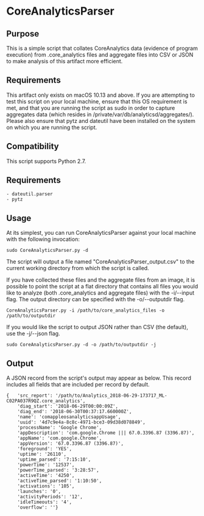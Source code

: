 # CoreAnalyticsParser

## Purpose

This is a simple script that collates CoreAnalytics data (evidence of program execution) from .core_analytics files and aggregate files into CSV or JSON to make analysis of this artifact more efficient. 

## Requirements

This artifact only exists on macOS 10.13 and above. If you are attempting to test this script on your local machine, ensure that this OS requirement is met, and that you are running the script as sudo in order to capture aggregates data (which resides in /private/var/db/analyticsd/aggregates/). Please also ensure that pytz and dateutil have been installed on the system on which you are running the script.

## Compatibility

This script supports Python 2.7.

## Requirements

	- dateutil.parser
	- pytz

## Usage

At its simplest, you can run CoreAnalyticsParser against your local machine with the following invocation:
	
	sudo CoreAnalyticsParser.py -d 

The script will output a file named "CoreAnalyticsParser_output.csv" to the current working directory from which the script is called.

If you have collected these files and the aggregate files from an image, it is possible to point the script at a flat directory that contains all files you would like to analyze (both .core_analytics and aggregate files) with the -i/--input flag. The output directory can be specified with the -o/--outputdir flag.
	
	CoreAnalyticsParser.py -i /path/to/core_analytics_files -o /path/to/outputdir

If you would like the script to output JSON rather than CSV (the default), use the -j/--json flag. 

	sudo CoreAnalyticsParser.py -d -o /path/to/outputdir -j	

## Output

A JSON record from the script's output may appear as below. This record includes all fields that are included per record by default.

	{   'src_report': '/path/to/Analytics_2018-06-29-173717_ML-C02PA037R9QZ.core_analytics',
    	'diag_start': '2018-06-29T00:00:09Z',
    	'diag_end': '2018-06-30T00:37:17.660000Z',
    	'name': 'comappleosanalyticsappUsage',
    	'uuid': '4d7c9e4a-8c8c-4971-bce3-09d38d078849',
    	'processName': 'Google Chrome',
    	'appDescription': 'com.google.Chrome ||| 67.0.3396.87 (3396.87)',
    	'appName': 'com.google.Chrome',
    	'appVersion': '67.0.3396.87 (3396.87)',
    	'foreground': 'YES',
    	'uptime': '26110',
    	'uptime_parsed': '7:15:10',
    	'powerTime': '12537',
    	'powerTime_parsed': '3:28:57',
    	'activeTime': '4250',
    	'activeTime_parsed': '1:10:50',
    	'activations': '105',
    	'launches': '0',
    	'activityPeriods': '12',
    	'idleTimeouts': '4',
    	'overflow': ''}

